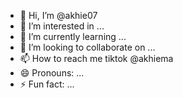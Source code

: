 - 👋 Hi, I’m @akhie07
- 👀 I’m interested in ...
- 🌱 I’m currently learning ...
- 💞️ I’m looking to collaborate on ...
- 📫 How to reach me tiktok @akhiema
- 😄 Pronouns: ...
- ⚡ Fun fact: ...

<!---
akhie07/akhie07 is a ✨ special ✨ repository because its `README.md` (this file) appears on your GitHub profile.
You can click the Preview link to take a look at your changes.
--->

